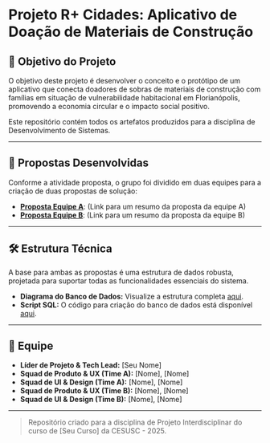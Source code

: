 # Projeto R+ Cidades: Aplicativo de Doação de Materiais de Construção

## 🎯 Objetivo do Projeto

O objetivo deste projeto é desenvolver o conceito e o protótipo de um aplicativo que conecta doadores de sobras de materiais de construção com famílias em situação de vulnerabilidade habitacional em Florianópolis, promovendo a economia circular e o impacto social positivo.

Este repositório contém todos os artefatos produzidos para a disciplina de Desenvolvimento de Sistemas.

---

## 🚀 Propostas Desenvolvidas

Conforme a atividade proposta, o grupo foi dividido em duas equipes para a criação de duas propostas de solução:

* **[Proposta Equipe A](./proposal-team-A/README.md)**: (Link para um resumo da proposta da equipe A)
* **[Proposta Equipe B](./proposal-team-B/README.md)**: (Link para um resumo da proposta da equipe B)

---

## 🛠️ Estrutura Técnica

A base para ambas as propostas é uma estrutura de dados robusta, projetada para suportar todas as funcionalidades essenciais do sistema.

* **Diagrama do Banco de Dados:** Visualize a estrutura completa [aqui](./docs/database-diagram.png).
* **Script SQL:** O código para criação do banco de dados está disponível [aqui](./database/schema.sql).

---

## 👥 Equipe

* **Líder de Projeto & Tech Lead:** [Seu Nome]
* **Squad de Produto & UX (Time A):** [Nome], [Nome]
* **Squad de UI & Design (Time A):** [Nome], [Nome]
* **Squad de Produto & UX (Time B):** [Nome], [Nome]
* **Squad de UI & Design (Time B):** [Nome], [Nome]

---

> Repositório criado para a disciplina de Projeto Interdisciplinar do curso de [Seu Curso] da CESUSC - 2025.

